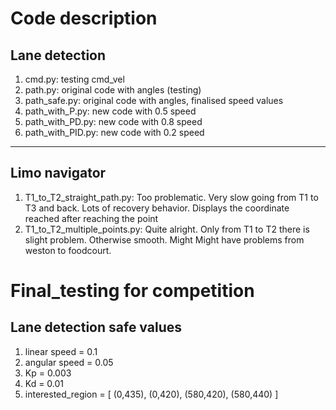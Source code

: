 # Code description
## Lane detection
1. cmd.py: testing cmd_vel 
2. path.py: original code with angles (testing)
3. path_safe.py: original code with angles, finalised speed values
4. path_with_P.py: new code with 0.5 speed
5. path_with_PD.py: new code with 0.8 speed
6. path_with_PID.py: new code with 0.2 speed
***
## Limo navigator
1. T1_to_T2_straight_path.py: Too problematic. Very slow going from T1 to T3 and back. Lots of recovery behavior. 
                              Displays the coordinate reached after reaching the point
2. T1_to_T2_multiple_points.py: Quite alright. Only from T1 to T2 there is slight problem. Otherwise smooth. Might
                                Might have problems from weston to foodcourt. 


# Final_testing for competition
## Lane detection safe values
1. linear speed = 0.1
2. angular speed = 0.05
3. Kp = 0.003
4. Kd = 0.01
5. interested_region = [
    (0,435),
    (0,420),
    (580,420),
    (580,440)
]
